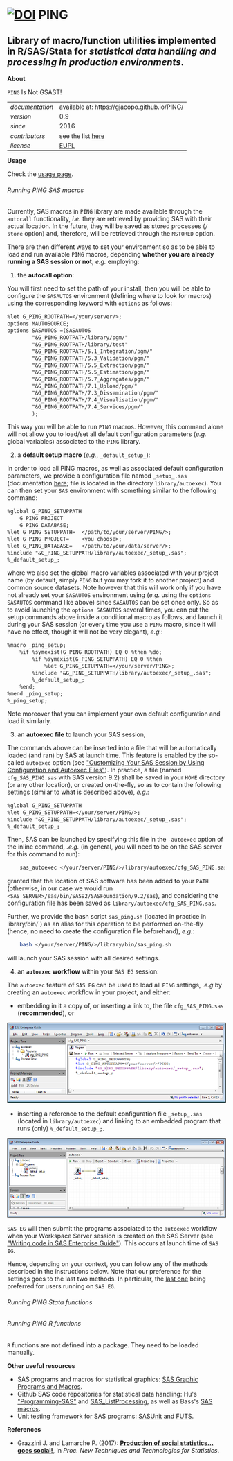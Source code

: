 [![DOI](https://zenodo.org/badge/79137006.svg)](https://zenodo.org/badge/latestdoi/79137006)
PING
====

Library of macro/function utilities implemented in R/SAS/Stata for 
*statistical data handling and processing in production environments*.
---

**About**

`PING` Is Not GSAST! 

<table align="center">
    <tr> <td align="left"><i>documentation</i></td> <td align="left">available at: https://gjacopo.github.io/PING/</td> </tr> 
    <tr> <td align="left"><i>version</i></td> <td align="left">0.9</td> </tr> 
    <tr> <td align="left"><i>since</i></td> <td align="left">2016</td> </tr> 
    <tr> <td align="left"><i>contributors</i></td> <td align="left">see the list <a href="https://gjacopo.github.io/PING/d3/df9/mainpage_about.html">here</a></td> </tr> 
    <tr> <td align="left"><i>license</i></td> <td align="left"><a href="https://joinup.ec.europa.eu/sites/default/files/eupl1.1.-licence-en_0.pdfEUPL">EUPL</a></td> </tr> 
</table>

**Usage**

Check the [usage page](https://gjacopo.github.io/PING/dd/dcb/mainpage_usage.html).

###### Running PING SAS macros 

Currently, SAS macros in `PING` library are made available through the `autocall` functionality, _i.e._ 
they are retrieved by providing SAS with their actual location. In the future, they will be saved as stored 
processes (`/ store` option) and, therefore, will be retrieved through the `MSTORED` option. 

There are then different ways to set your environment so as to be able to load and run available `PING` macros, 
depending **whether you are already running a SAS session or not**, _e.g._ employing:
1. the **autocall option**:

You will first need to set the path of your install, then you will be able to configure the `SASAUTOS` 
environment (defining where to look for macros) using the corresponding keyword with `options` as follows:

	%let G_PING_ROOTPATH=</your/server/>; 
	options MAUTOSOURCE;
	options SASAUTOS =(SASAUTOS 
			"&G_PING_ROOTPATH/library/pgm/" 		
			"&G_PING_ROOTPATH/library/test" 			
			"&G_PING_ROOTPATH/5.1_Integration/pgm/"
			"&G_PING_ROOTPATH/5.3_Validation/pgm/"
			"&G_PING_ROOTPATH/5.5_Extraction/pgm/"
			"&G_PING_ROOTPATH/5.5_Estimation/pgm/"
			"&G_PING_ROOTPATH/5.7_Aggregates/pgm/"
			"&G_PING_ROOTPATH/7.1_Upload/pgm/"
			"&G_PING_ROOTPATH/7.3_Dissemination/pgm/"
			"&G_PING_ROOTPATH/7.4_Visualisation/pgm/"
			"&G_PING_ROOTPATH/7.4_Services/pgm/"
			);

This way you will be able to run `PING` macros. 
However, this command alone will not allow you to load/set all default configuration parameters (_e.g._ global variables) associated to the `PING` library.

2. a **default setup macro** (_e.g._, `_default_setup_`):

In order to load all PING macros, as well as associated default configuration parameters, we provide a 
configuration file named `_setup_.sas` (documentation [here](#sas_setup_); file is located in the directory 
`library/autoexec`). You can then set your `SAS` environment with something similar to the following command:

	%global G_PING_SETUPPATH
		G_PING_PROJECT 
		G_PING_DATABASE;
	%let G_PING_SETUPPATH=	</path/to/your/server/PING/>; 
	%let G_PING_PROJECT=	<you_choose>;
	%let G_PING_DATABASE=	</path/to/your/data/server/>;
	%include "&G_PING_SETUPPATH/library/autoexec/_setup_.sas";	
	%_default_setup_;
	
where we also set the global macro variables associated with your project name (by default, simply `PING` but 
you may fork it to another project) and common source datasets.
Note however that this will work only if you have not already set your `SASAUTOS` environment using (_e.g._ 
using the `options SASAUTOS` command like above) since `SASAUTOS` can be set once only. So as to avoid launching
the `options SASAUTOS` several times, you can put the setup commands above inside a conditional macro as follows, 
and launch it during your SAS session (or every time you use a `PING` macro, since it will have no effect, though 
it will not be very elegant), _e.g._:


	%macro _ping_setup;
	    %if %symexist(G_PING_ROOTPATH) EQ 0 %then %do; 
	        %if %symexist(G_PING_SETUPPATH) EQ 0 %then 	
	            %let G_PING_SETUPPATH=</your/server/PING>; 
	        %include "&G_PING_SETUPPATH/library/autoexec/_setup_.sas";
	        %_default_setup_;
	    %end;
	%mend _ping_setup;
	%_ping_setup;

Note moreover that you can implement your own default configuration and load it similarly.

3. an **autoexec file** to launch your SAS session,

The commands above can be inserted into a file that will be automatically loaded (and ran) by SAS at launch time. 
This feature is enabled by the so-called `autoexec` option (see 
["Customizing Your SAS Session by Using Configuration and Autoexec Files"](http://support.sas.com/documentation/cdl/en/hostunx/63053/HTML/default/viewer.htm#p13flc1vsrqwr8n1vutzds8rp3t0.htm)).
In practice, a file (named `cfg_SAS_PING.sas` with SAS version 9.2) shall be saved in your `HOME` directory (or any 
other location), or created on-the-fly, so as to contain the following settings (similar to what is described 
above), _e.g._:

	%global G_PING_SETUPPATH
	%let G_PING_SETUPPATH=</your/server/PING/>;
	%include "&G_PING_SETUPPATH/library/autoexec/_setup_.sas";
	%_default_setup_;
 
Then, SAS can be launched by specifying this file in the `-autoexec` option of the inline command, _.e.g._ (in 
general, you will need to be on the SAS server for this command to run):
	
```bash
	sas_autoexec </your/server/PING/>/library/autoexec/cfg_SAS_PING.sas
```
	
granted that the location of SAS software has been added to your `PATH` (otherwise, in our case we would run 
`<SAS_SERVER>/sas/bin/SAS92/SASFoundation/9.2/sas`), and considering the configuration file has been saved 
as `library/autoexec/cfg_SAS_PING.sas`.

Further, we provide the bash script `sas_ping.sh` (located in practice in library/bin/`) 
as an alias for this operation to be performed on-the-fly (hence, no need to create the configuration file beforehand), 
_e.g._:

```bash
	bash </your/server/PING/>/library/bin/sas_ping.sh
```
	
will launch your SAS session with all desired settings. 

4. an **`autoexec` workflow** within your `SAS EG` session:

The `autoexec` feature  of `SAS EG` can be used to load all `PING` settings, _.e.g_ by creating an `autoexec` workflow in your 
project, and either:
* embedding in it a copy of, or inserting a link to, the file `cfg_SAS_PING.sas` (**recommended**), or
<img src="docs/img/sas_eg_autoexec1.png" border="1" alt="cfg_SAS_PING.sas in autoexec">

* inserting a reference to the default configuration file `_setup_.sas` (located in `library/autoexec`) 
and linking to an embedded program that runs (only) `%_default_setup_;`.
<img src="docs/img/sas_eg_autoexec2.png" border="1" alt="_setup_.sas in autoexec">

`SAS EG` will then submit the programs associated to the `autoexec` workflow when your Workspace Server session is 
created on the SAS Server (see ["Writing code in SAS Enterprise Guide"](http://www.lexjansen.com/wuss/2013/83_Paper.pdf)). 
This occurs at launch time of `SAS EG`.

Hence, depending on your context, you can follow any of the methods described in the instructions below. 
Note that our preference for the settings goes to the last two methods. In particular, the 
[last one](#EGautoexec) being preferred for users running on `SAS EG`.
	
<a name="Stata"></a>
###### Running PING Stata functions

<a name="R"></a>
###### Running PING R functions

`R` functions are not defined into a package. They need to be loaded manually.

**<a name="Resources"></a>Other useful resources**

* SAS programs and macros for statistical graphics: [SAS Graphic Programs and Macros](http://www.datavis.ca/sasmac/).
* Github SAS code repositories for statistical data handling: Hu's ["Programming-SAS"](https://github.com/Jiangtang/Programming-SAS) and [SAS_ListProcessing](https://github.com/Jiangtang/SAS_ListProcessing), as well as Bass's [SAS macros](https://github.com/scottbass/SAS/tree/master/Macro).
* Unit testing framework for SAS programs: [SASUnit](https://sourceforge.net/projects/sasunit/) and [FUTS](http://thotwave.com/portfolio-item/futs-framework-for-unit-testing-sas/).

**<a name="References"></a>References**

* Grazzini J. and Lamarche P. (2017): 
  [**Production of social statistics... goes social!**](https://www.conference-service.com/NTTS2017/documents/agenda/data/abstracts/abstract_124.html), 
  in _Proc.  New Techniques and Technologies for Statistics_.
